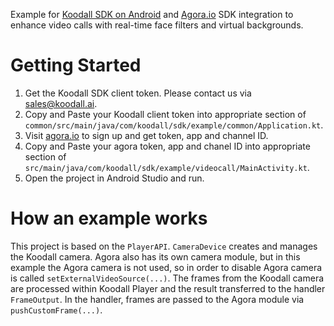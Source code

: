 Example for 
[Koodall SDK on Android](https://docs.koodall.ai/face-ar-sdk-v1/android/android_overview) 
and [Agora.io](https://www.agora.io/en/) SDK integration to enhance video calls 
with real-time face filters and virtual backgrounds.  
  
# Getting Started

1. Get the Koodall SDK client token. Please contact us via [sales@koodall.ai](mailto:sales@koodall.ai).
2. Copy and Paste your Koodall client token into appropriate section of 
`common/src/main/java/com/koodall/sdk/example/common/Application.kt`.
3. Visit [agora.io](https://www.agora.io/) to sign up and get token, app and 
channel ID.
4. Copy and Paste your agora token, app and chanel ID into appropriate section 
of `src/main/java/com/koodall/sdk/example/videocall/MainActivity.kt`.
5. Open the project in Android Studio and run.

# How an example works

This project is based on the `PlayerAPI`. `CameraDevice` creates and manages the 
Koodall camera. Agora also has its own camera module, but in this example the 
Agora camera is not used, so in order to disable Agora camera is called 
`setExternalVideoSource(...)`.  The frames from the Koodall camera are processed 
within Koodall Player and the result transferred to the handler `FrameOutput`. In 
the handler, frames are passed to the Agora module via `pushCustomFrame(...)`.